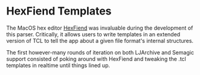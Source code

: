 # HexFiend Templates

The MacOS hex editor [HexFiend](https://github.com/HexFiend/HexFiend) was invaluable during the development of this parser. Critically, it allows users to write templates in an extended version of TCL to tell the app about a given file format's internal structures.

The first however-many rounds of iteration on both LJArchive and Semagic support consisted of poking around with HexFiend and tweaking the .tcl templates in realtime until things lined up.
